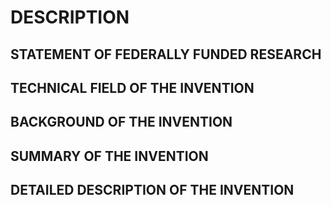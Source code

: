 # DESCRIPTION

## STATEMENT OF FEDERALLY FUNDED RESEARCH

## TECHNICAL FIELD OF THE INVENTION

## BACKGROUND OF THE INVENTION

## SUMMARY OF THE INVENTION

## DETAILED DESCRIPTION OF THE INVENTION

